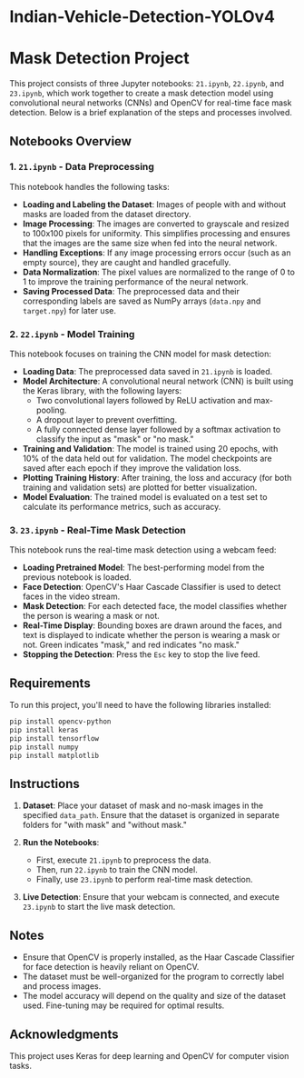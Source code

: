 # Indian-Vehicle-Detection-YOLOv4

# Mask Detection Project

This project consists of three Jupyter notebooks: `21.ipynb`, `22.ipynb`, and `23.ipynb`, which work together to create a mask detection model using convolutional neural networks (CNNs) and OpenCV for real-time face mask detection. Below is a brief explanation of the steps and processes involved.

## Notebooks Overview

### 1. `21.ipynb` - Data Preprocessing

This notebook handles the following tasks:
- **Loading and Labeling the Dataset**: Images of people with and without masks are loaded from the dataset directory.
- **Image Processing**: The images are converted to grayscale and resized to 100x100 pixels for uniformity. This simplifies processing and ensures that the images are the same size when fed into the neural network.
- **Handling Exceptions**: If any image processing errors occur (such as an empty source), they are caught and handled gracefully.
- **Data Normalization**: The pixel values are normalized to the range of 0 to 1 to improve the training performance of the neural network.
- **Saving Processed Data**: The preprocessed data and their corresponding labels are saved as NumPy arrays (`data.npy` and `target.npy`) for later use.

### 2. `22.ipynb` - Model Training

This notebook focuses on training the CNN model for mask detection:
- **Loading Data**: The preprocessed data saved in `21.ipynb` is loaded.
- **Model Architecture**: A convolutional neural network (CNN) is built using the Keras library, with the following layers:
  - Two convolutional layers followed by ReLU activation and max-pooling.
  - A dropout layer to prevent overfitting.
  - A fully connected dense layer followed by a softmax activation to classify the input as "mask" or "no mask."
- **Training and Validation**: The model is trained using 20 epochs, with 10% of the data held out for validation. The model checkpoints are saved after each epoch if they improve the validation loss.
- **Plotting Training History**: After training, the loss and accuracy (for both training and validation sets) are plotted for better visualization.
- **Model Evaluation**: The trained model is evaluated on a test set to calculate its performance metrics, such as accuracy.

### 3. `23.ipynb` - Real-Time Mask Detection

This notebook runs the real-time mask detection using a webcam feed:
- **Loading Pretrained Model**: The best-performing model from the previous notebook is loaded.
- **Face Detection**: OpenCV's Haar Cascade Classifier is used to detect faces in the video stream.
- **Mask Detection**: For each detected face, the model classifies whether the person is wearing a mask or not.
- **Real-Time Display**: Bounding boxes are drawn around the faces, and text is displayed to indicate whether the person is wearing a mask or not. Green indicates "mask," and red indicates "no mask."
- **Stopping the Detection**: Press the `Esc` key to stop the live feed.

## Requirements

To run this project, you'll need to have the following libraries installed:

```bash
pip install opencv-python
pip install keras
pip install tensorflow
pip install numpy
pip install matplotlib
```

## Instructions

1. **Dataset**: Place your dataset of mask and no-mask images in the specified `data_path`. Ensure that the dataset is organized in separate folders for "with mask" and "without mask."

2. **Run the Notebooks**:
   - First, execute `21.ipynb` to preprocess the data.
   - Then, run `22.ipynb` to train the CNN model.
   - Finally, use `23.ipynb` to perform real-time mask detection.

3. **Live Detection**: Ensure that your webcam is connected, and execute `23.ipynb` to start the live mask detection.

## Notes

- Ensure that OpenCV is properly installed, as the Haar Cascade Classifier for face detection is heavily reliant on OpenCV.
- The dataset must be well-organized for the program to correctly label and process images.
- The model accuracy will depend on the quality and size of the dataset used. Fine-tuning may be required for optimal results.

## Acknowledgments

This project uses Keras for deep learning and OpenCV for computer vision tasks.